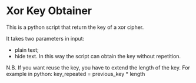 # Xor Key Obtainer
This is a python script that return the key of a xor cipher.

It takes two parameters in input:
- plain text;
- hide text.
In this way the script can obtain the key without repetition.

N.B. If you want reuse the key, you have to extend the length of the key. For example in python:
key_repeated = previous_key * length
